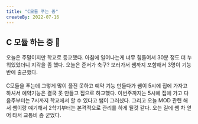 ```yaml
---
title: "C모듈 푸는 중"
createBy: 2022-07-16
---
```


## C 모듈 하는 중 🎪
오늘은 주말이지만 학교로 등교했다. 아침에 일어나는게 너무 힘들어서 30분 정도 더 누워있었더니 지각을 좀 했다. 오늘은 준서가 축구? 보러가서 쌤까지 포함해서 3명이 기능반에 출근했다. 
<br>
<br>
C모듈을 푸는데 그렇게 많이 풀진 못하고 예약 기능 만들다가 쌤이 5시에 집에 가자고 하셔서 예약기능은 결국 못 만들고 집으로 하교했다. 이번주까지는 5시에 집에 가고 다음주부터는 7시까지 학교에서 할 수 있다고 쌤이 그러셨다. 그리고 오늘 MOD 관련 해서 쌤이랑 얘기해서 2학기부터는 본격적으로 관리를 하게 될것 같다. 오는 길에 쌤 차 얻어 타서 교통비 좀 굳었다.